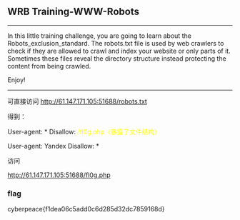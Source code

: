 ## WRB Training-WWW-Robots


---

In this little training challenge, you are going to learn about the Robots_exclusion_standard.
The robots.txt file is used by web crawlers to check if they are allowed to crawl and index your website or only parts of it.
Sometimes these files reveal the directory structure instead protecting the content from being crawled.

Enjoy!

---

可直接访问
http://61.147.171.105:51688/robots.txt

得到：

User-agent: *
Disallow: <font color=yellow>/fl0g.php（暴露了文件结构）</font>



User-agent: Yandex
Disallow: *

访问

http://61.147.171.105:51688/fl0g.php

### flag

cyberpeace{f1dea06c5add0c6d285d32dc7859168d}
